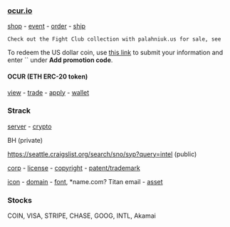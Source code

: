 
### [ocur.io](https://ocur.io)

[shop](https://opensea.io/ocurio) - [event](https://nftcalendar.io/events/community/add/) - [order](https://stripe.com/) - [ship](https://www.usps.com/business/web-tools-apis/documentation-updates.htm)

```
Check out the Fight Club collection with palahniuk.us for sale, see
```

To redeem the US dollar coin, use [this link](https://buy.stripe.com/fZe5nBdsearXegU5kq) to submit your information and enter `` under **Add promotion code**.

#### OCUR (ETH ERC-20 token)

[view](https://etherscan.io/token/0x36950b34fE79C4AE047c646D2800e91a198b70fB) - [trade](https://app.uniswap.org/#/pool/103894) - [apply](https://www.coinbase.com/assethub) - [wallet](https://gate.io)

### Strack

[server](https://linode.com) - [crypto](https://geth.ethereum.org/downloads/)

BH (private)

https://seattle.craigslist.org/search/sno/syp?query=intel (public)



[corp](https://ccfs.sos.wa.gov/#/Dashboard) - [license](https://secure.dor.wa.gov/) - [copyright](https://eco.copyright.gov) - [patent/trademark](https://www.uspto.gov/) 

[icon](https://material.io/resources/icons/?style=baseline) - [domain](https://domains.google.com) - [font](https://fonts.google.com/icons?icon.query=user), *name.com? Titan email - [asset](https://www.cgtrader.com/items/2040926/download-page)

### Stocks

COIN, VISA, STRIPE, CHASE, GOOG, INTL, Akamai
